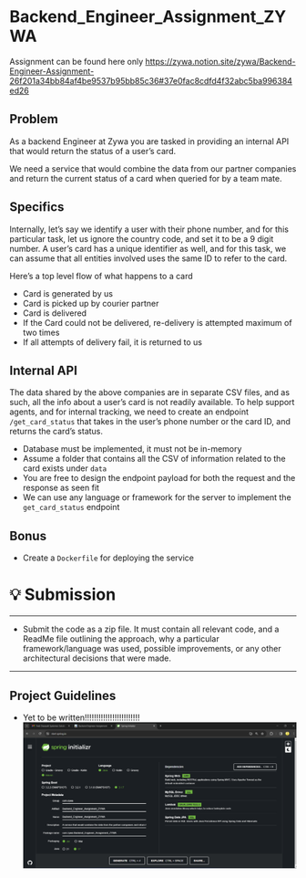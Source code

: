 # Backend_Engineer_Assignment_ZYWA

Assignment can be found here only
https://zywa.notion.site/zywa/Backend-Engineer-Assignment-26f201a34bb84af4be9537b95bb85c36#37e0fac8cdfd4f32abc5ba996384ed26


## Problem

As a backend Engineer at Zywa you are tasked in providing an internal API that would return the status of a user’s card.

We need a service that would combine the data from our partner companies and return the current status of a card when queried for by a team mate.

## Specifics

Internally, let’s say we identify a user with their phone number, and for this particular task, let us ignore the country code, and set it to be a 9 digit number. A user’s card has a unique identifier as well, and for this task, we can assume that all entities involved uses the same ID to refer to the card.

Here’s a top level flow of what happens to a card

- Card is generated by us
- Card is picked up by courier partner
- Card is delivered
- If the Card could not be delivered, re-delivery is attempted maximum of two times
- If all attempts of delivery fail, it is returned to us

## Internal API

The data shared by the above companies are in separate CSV files, and as such, all the info about a user’s card is not readily available. To help support agents, and for internal tracking, we need to create an endpoint `/get_card_status` that takes in the user’s phone number or the card ID, and returns the card’s status.

- Database must be implemented, it must not be in-memory
- Assume a folder that contains all the CSV of information related to the card exists under `data`
- You are free to design the endpoint payload for both the request and the response as seen fit
- We can use any language or framework for the server to implement the `get_card_status` endpoint

## Bonus

- Create a `Dockerfile` for deploying the service

# 💡 Submission

---

- Submit the code as a zip file. It must contain all relevant code, and a ReadMe file outlining the approach, why a particular framework/language was used, possible improvements, or any other architectural decisions that were made.

---

## Project Guidelines

- Yet to be written!!!!!!!!!!!!!!!!!!!!!!!!
![Alt text](image.png)